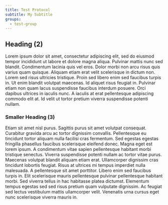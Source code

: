 ```yaml
---
title: Test Protocol
subtitle: My Subtitle
groups:
  - test-group
---
```


## Heading (2)

Lorem ipsum dolor sit amet, consectetur adipiscing elit, sed do eiusmod tempor incididunt ut labore et dolore magna aliqua. Pulvinar mattis nunc sed blandit. Condimentum lacinia quis vel eros. Dolor morbi non arcu risus quis varius quam quisque. Aliquam etiam erat velit scelerisque in dictum non. Lorem sed risus ultricies tristique. Proin sed libero enim sed faucibus turpis in. Ut enim blandit volutpat maecenas. Id aliquet risus feugiat in. Pulvinar etiam non quam lacus suspendisse faucibus interdum posuere. Orci dapibus ultrices in iaculis nunc. A iaculis at erat pellentesque adipiscing commodo elit at. Id velit ut tortor pretium viverra suspendisse potenti nullam.

### Smaller Heading (3)

Etiam sit amet nisl purus. Sagittis purus sit amet volutpat consequat. Curabitur gravida arcu ac tortor dignissim convallis. Pellentesque eu tincidunt tortor aliquam nulla facilisi cras fermentum. Sed egestas egestas fringilla phasellus faucibus scelerisque eleifend donec. Magna eget est lorem ipsum. A condimentum vitae sapien pellentesque habitant morbi tristique senectus. Viverra suspendisse potenti nullam ac tortor vitae purus. Maecenas volutpat blandit aliquam etiam erat. Ullamcorper dignissim cras tincidunt lobortis feugiat. Risus at ultrices mi tempus imperdiet nulla malesuada. A pellentesque sit amet porttitor. Libero enim sed faucibus turpis in. Elit scelerisque mauris pellentesque pulvinar pellentesque habitant morbi. Sed viverra tellus in hac habitasse platea dictumst. Elementum tempus egestas sed sed risus pretium quam vulputate dignissim. Ac feugiat sed lectus vestibulum mattis ullamcorper velit. Venenatis urna cursus eget nunc scelerisque viverra mauris in.

